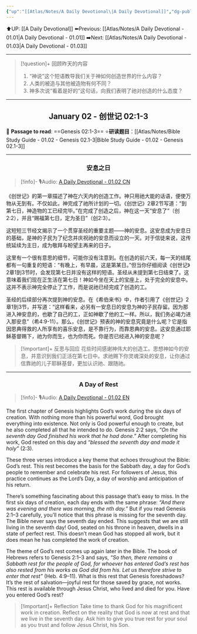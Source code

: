 ```yaml
---
{"up":"[[Atlas/Notes/A Daily Devotional\|A Daily Devotional]]","dg-publish":true,"permalink":"/atlas/notes/a-daily-devotional-01-02/","dgPassFrontmatter":true}
---
```


⬆️UP: [[A Daily Devotional]]
⬅️Previous: [[Atlas/Notes/A Daily Devotional - 01.01\|A Daily Devotional - 01.01]]
➡️Next: [[Atlas/Notes/A Daily Devotional - 01.03\|A Daily Devotional - 01.03]]

---

> [!question]+ 回顾昨天的内容
> 1. “神说”这个短语教导我们关于神如何创造世界的什么内容？  
> 2. 人类的被造与其他被造物有何不同？ 
> 3. 神多次说“看着是好的”这句话，向我们表明了祂对创造的什么态度？

---
## <center>January 02 - 创世记 02:1-3</center>

📖 **Passage to read**: ==Genesis 02:1-3==
⭐**研读题目**：[[Atlas/Notes/Bible Study Guide - 01.02 - Genesis 02.1-3\|Bible Study Guide - 01.02 - Genesis 02.1-3]]

---
### <center>安息之日</center>

> [!info]- 🎙️Audio: [A Daily Devotional - 01.02 CN](https://drive.google.com/file/d/1895zcGl_Lty2heaolzEYhA27DtX6D0R9/view?usp=drive_link)

《创世记》的第一章描述了神在六天内的创造工作。神只用祂大能的话语，便使万物从无到有。不仅如此，神完成了祂所计划的一切。《创世记》2章2节写道：“到第七日，神造物的工已经完毕。”在完成了创造之后，神在这一天“安息了”（创2:2），并且“赐福第七日，定为圣日”（创2:3）。

这短短三节经文揭示了一个贯穿圣经的重要主题——神的安息。这安息成为安息日的基础，是神的子民为了纪念并庆祝祂的安息而设立的一天。对于信徒来说，这传统延续为主日，成为敬拜与盼望主再来的日子。

这里有一个很有意思的细节，可能你没有注意到。在创造的前六天，每一天的结尾都有一句重复的短语：“有晚上，有早晨，这是第某日。”但当你仔细阅读《创世记》2章1到3节时，会发现第七日并没有这样的短语。圣经从未提到第七日结束了。这意味着我们现在正生活在第七日！神如今坐在天上的宝座上，处于完全的安息中。这并不表示神完全停止了工作，而是说祂已经完成了创造的工。

圣经的后续部分再次提到神的安息。在《希伯来书》中，作者引用了《创世记》2章1到3节，并写道：“这样看来，必另有一安息日的安息为神的子民存留。因为那进入神安息的，也歇了自己的工，正如神歇了他的工一样。所以，我们务必竭力进入那安息”（希4:9-11）。那么，《创世记》预表的神的安息究竟是什么呢？它是指因恩典得救的人所享有的喜乐安息，是不靠行为，而靠恩典的安息。这安息通过耶稣基督赐下，祂为你而生，也为你而死。你是否已经进入神的安息呢？

> [!important]+ 反思与回应
> 花些时间感谢神伟大的创造工。思想神如今的安息，并意识到我们正活在第七日中。求祂赐下你灵魂深处的安息，让你通过信靠祂的儿子耶稣基督，更加认识祂、跟随祂。


---
### <center>A Day of Rest</center>

> [!info]- 🎙️Audio: [A Daily Devotional - 01.02 EN](https://drive.google.com/file/d/1vF1PxuzSMlRo96TWVA0z9GVL_u6jZnX_/view?usp=drive_link)

The first chapter of Genesis highlights God’s work during the six days of creation. With nothing more than his powerful word, God brought everything into existence. Not only is God powerful enough to create, but he also completed all that he intended to do. Genesis 2:2 says, _“On the seventh day God finished his work that he had done.”_ After completing his work, God rested on this day and _“blessed the seventh day and made it holy”_ (2:3).

These three verses introduce a key theme that echoes throughout the Bible: God’s rest. This rest becomes the basis for the Sabbath day, a day for God’s people to remember and celebrate his rest. For followers of Jesus, this practice continues as the Lord’s Day, a day of worship and anticipation of his return.

There’s something fascinating about this passage that’s easy to miss. In the first six days of creation, each day ends with the same phrase: _“And there was evening and there was morning, the nth day.”_ But if you read Genesis 2:1–3 carefully, you’ll notice that this phrase is missing for the seventh day. The Bible never says the seventh day ended. This suggests that we are still living in the seventh day! God, seated on his throne in heaven, dwells in a state of perfect rest. This doesn’t mean God has stopped all work, but it does mean he has completed the work of creation.

The theme of God’s rest comes up again later in the Bible. The book of Hebrews refers to Genesis 2:1–3 and says, _“So then, there remains a Sabbath rest for the people of God, for whoever has entered God’s rest has also rested from his works as God did from his. Let us therefore strive to enter that rest”_ (Heb. 4:9–11). What is this rest that Genesis foreshadows? It’s the rest of salvation—joyful rest for those saved by grace, not works. This rest is available through Jesus Christ, who lived and died for you. Have you entered God’s rest?

> [!important]+ Reflection
> Take time to thank God for his magnificent work in creation. Reflect on the reality that God is now at rest and that we live in the seventh day. Ask him to give you true rest for your soul as you trust and follow Jesus Christ, his Son.